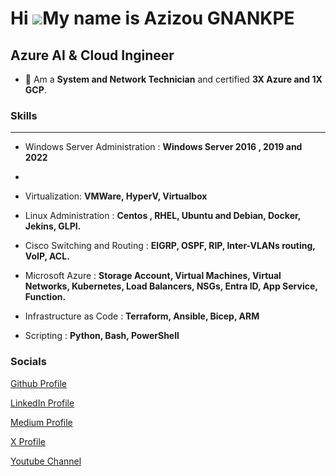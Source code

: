 Hi ![](https://user-images.githubusercontent.com/18350557/176309783-0785949b-9127-417c-8b55-ab5a4333674e.gif)My name is Azizou GNANKPE
======================================================================================================================================

Azure AI & Cloud Ingineer
-------------------------


*  🧠 Am a **System and Network Technician** and certified **3X Azure and 1X GCP**. 

  ### Skills
  -------------------------
  - Windows Server Administration : **Windows Server 2016 , 2019 and 2022**
  - 
  - Virtualization: **VMWare, HyperV, Virtualbox**    
  - Linux Administration : **Centos , RHEL, Ubuntu and Debian, Docker, Jekins, GLPI.**
    
  - Cisco Switching and Routing : **EIGRP, OSPF, RIP, Inter-VLANs routing, VoIP, ACL.**
    
  - Microsoft Azure : **Storage Account, Virtual Machines, Virtual Networks, Kubernetes, Load Balancers, NSGs, Entra ID, App Service, Function.**
    
  - Infrastructure as Code : **Terraform, Ansible, Bicep, ARM**

  -  Scripting : **Python, Bash, PowerShell**

  ### Socials
                  
                  
[Github Profile](https://www.github.com/Curious4Tech)
                  
[LinkedIn Profile](https://www.linkedin.com/in/azizou-gnankpe/)
                    
[Medium Profile](http://www.medium.com/Curious4Tech)
                   
[X Profile](https://www.x.com/philantrop_23)
                    
[Youtube Channel](https://www.youtube.com/@NexTechIQ)
                  
